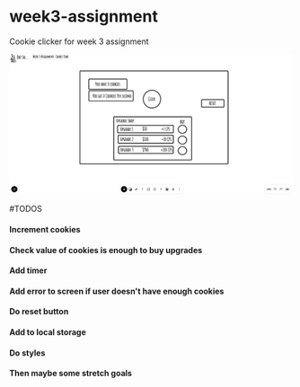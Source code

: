 # week3-assignment

Cookie clicker for week 3 assignment

![image of wireframe](wireframe.png)

#TODOS

#### Increment cookies

#### Check value of cookies is enough to buy upgrades

#### Add timer

#### Add error to screen if user doesn't have enough cookies

#### Do reset button

#### Add to local storage

#### Do styles

#### Then maybe some stretch goals
